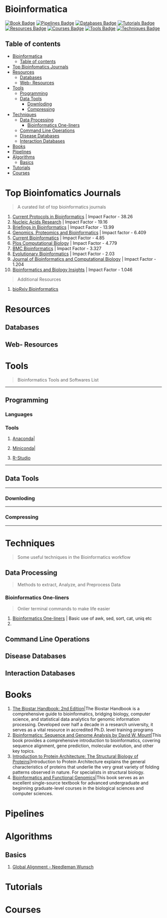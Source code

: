 # Bioinformatica

[![Book Badge](https://img.shields.io/badge/BOOKS-8A2BE2)](#books) [![Pipelines Badge](https://img.shields.io/badge/PIPELINES-8A2BE2)](#pipelines) [![Databases Badge](https://img.shields.io/badge/DATABASES-8A2BE2?logo=)](#databases) [![Tutorials Badge](https://img.shields.io/badge/TUTORIALS-8A2BE2)](#tutorials) [![Resources Badge](https://img.shields.io/badge/TUTORIALS-8A2BE2)](#resources) [![Courses Badge](https://img.shields.io/badge/COURSES-8A2BE2)](#courses) [![Tools Badge](https://img.shields.io/badge/TOOLS-8A2BE2)](#tools) [![Techniques Badge](https://img.shields.io/badge/TECHNIQUES-8A2BE2)](#techniques)



## Table of contents
- [Bioinformatica](#bioinformatica)
  - [Table of contents](#table-of-contents)
- [Top Bioinfomatics Journals](#top-bioinfomatics-journals)
- [Resources](#resources)
  - [Databases](#databases)
  - [Web- Resources](#web--resources)
- [Tools](#tools)
  - [Programming](#Programming)
  - [Data Tools](#data-tools)
    - [Downloding](#downloding)
    - [Compressing](#compressing)
- [Techniques](#techniques)
  - [Data Processing](#data-processing)
    - [Bioinformatics One-liners](#bioinformatics-one-liners)
  - [Command Line Operations](#command-line-operations)
  - [Disease Databases](#disease-databases)
  - [Interaction Databases](#interaction-databases)
- [Books](#books)
- [Pipelines](#pipelines)
- [Algorithms](#algorithms)
  - [Basics](#basics)
- [Tutorials](#tutorials)
- [Courses](#courses)

# Top Bioinfomatics Journals
> A curated list of top bioinformatics journals
1. [Current Protocols in Bioinformatics](https://currentprotocols.onlinelibrary.wiley.com/journal/1934340x) | Impact Factor - 38.26
2. [Nucleic Acids Research](https://academic.oup.com/nar/pages/About) | Impact Factor - 19.16
3. [Briefings in Bioinformatics](https://academic.oup.com/bib/issue/19/6) | Impact Factor - 13.99
4. [Genomics, Proteomics and Bioinformatics](http://www.sciencedirect.com/science/journal/16720229?sdc=1) | Impact factor - 6.409
5. [Current Bioinformatics](https://www.eurekaselect.com/642/journal/current-bioinformatics) | Impact Factor - 4.85
6. [Plos Computational Biology](https://journals.plos.org/ploscompbiol/) | Impact Factor - 4.779
7. [BMC Bioinformatics](https://bmcbioinformatics.biomedcentral.com/) | Impact Factor - 3.327
8. [Evolutionary Bioinformatics](https://journals.sagepub.com/home/evb) | Impact Factor - 2.03
9. [Journal of Bioinformatics and Computational Biology](https://www.worldscientific.com/worldscinet/jbcb) | Impact Factor - 1.204
10. [Bioinformatics and Biology Insights](https://journals.sagepub.com/home/bbi) | Impact Factor - 1.046
> Additional Resources
1. [bioRxiv Bioinformatics](https://www.biorxiv.org/collection/bioinformatics)


# Resources
## Databases
## Web- Resources

# Tools
> Bioinformatics Tools and Softwares List
---
## Programming
### Languages

### Tools
1. [Anaconda](https://www.anaconda.com/)|

2. [Miniconda](https://docs.anaconda.com/free/miniconda/index.html)|

3. [R-Studio](https://posit.co/download/rstudio-desktop/)
---
## Data Tools
---
### Downloding
---
### Compressing
---


# Techniques
> Some useful techniques in the Bioinformatics workflow
## Data Processing
> Methods to extract, Analyze, and Preprocess Data
### Bioinformatics One-liners
> Onlier terminal commands to make life easier
 1. [Bioinformatics One-liners](https://github.com/stephenturner/oneliners) | Basic use of awk, sed, sort, cat, uniq etc
 2.


## Command Line Operations



## Disease Databases
## Interaction Databases


# Books
1. [The Biostar Handbook: 2nd Edition](https://www.biostarhandbook.com/)|The Biostar Handbook is a comprehensive guide to bioinformatics, bridging biology, computer science, and statistical data analytics for genomic information processing. Developed over half a decade in a research university, it serves as a vital resource in accredited Ph.D. level training programs
2. [Bioinformatics: Sequence and Genome Analysis by David W. Mount](https://www.amazon.in/Bioinformatics-Sequence-Analysis-David-Mount/dp/0879697121)|This book provides a comprehensive introduction to bioinformatics, covering sequence alignment, gene prediction, molecular evolution, and other key topics.
3. [Introduction to Protein Architecture: The Structural Biology of Proteins](https://www.amazon.in/Introduction-Protein-Architecture-Structural-Proteins/dp/0198504748)|Introduction to Protein Architecture explains the general characteristics of proteins that underlie the very great variety of folding patterns observed in nature. For specialists in structural biology.
4. [Bioinformatics and Functional Genomics](https://www.wiley.com/en-us/Bioinformatics+and+Functional+Genomics,+3rd+Edition-p-9781118581780)|This book serves as an excellent single-source textbook for advanced undergraduate and beginning graduate-level courses in the biological sciences and computer sciences.

# Pipelines

# Algorithms
## Basics
1. [Global Alignment - Needleman Wunsch](https://www.youtube.com/watch?v=ipp-pNRIp4g&ab_channel=Bioinformatica)

# Tutorials

# Courses
